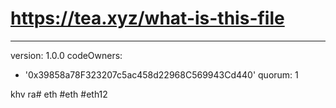 # https://tea.xyz/what-is-this-file
---
version: 1.0.0
codeOwners:
  - '0x39858a78F323207c5ac458d22968C569943Cd440'
quorum: 1

khv ra# eth
#eth
#eth12
